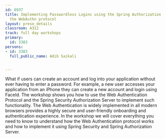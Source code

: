 ---
id: 6937
title: Implementing Passwordless Logins using the Spring Authorization Server  and
  the WebAuthn protocol
layout: preso_details
classroom: A312
track: full day workshops
primary:
  id: 3383
persons:
- id: 3383
  full_public_name: Adib Saikali

---
What if users can create an account and log into your application without ever having to enter a password. For example, a new user accesses your application from an iPhone they can create a new account and login using FaceId. The workshop shows you how to use the Web Authentication Protocol and the Spring Security Authorization Server to implement such functionality. The Web Authentication is widely implemented in all modern browsers provides a highly secure and user-friendly onboarding and authentication experience.  In the workshop we will cover everything you need to know to understand how the Web Authentication  protocol works and how to implement it using Spring Security and Spring Authorization Server. 
